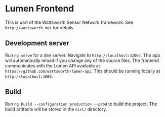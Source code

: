 # Lumen Frontend

This is part of the Wattsworth Sensor Network framework. See `http://wattsworth.net` for details. 

## Development server
Run `ng serve` for a dev server. Navigate to `http://localhost:4200/`. The app will automatically reload if you change any of the source files. The frontend communicates with the Lumen API available at `https://github.com/wattsworth/lumen-api`. This should be running locally at `http://localhost:3000`.

## Build

Run `ng build --configuration production --prod` to build the project. The build artifacts will be stored in the `dist/` directory.

